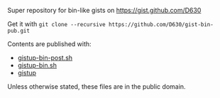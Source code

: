 Super repository for bin-like gists on https://gist.github.com/D630

Get it with `git clone --recursive https://github.com/D630/gist-bin-pub.git`

Contents are published with:

* [gistup-bin-post.sh](https://gist.github.com/21951041cdf1c5ff47ca#file-gistup-bin-post-sh)
* [gistup-bin.sh](https://gist.github.com/21951041cdf1c5ff47ca#file-gistup-bin-sh)
* [gistup](https://github.com/mbostock/gistup)

Unless otherwise stated, these files are in the public domain.
